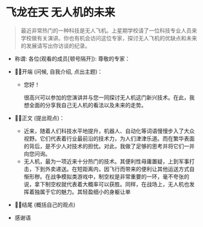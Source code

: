 # 飞龙在天 无人机的未来

> 最近非常热门的一种科技是无人飞机。上星期学校请了一位科技专业人员来学校做有关演讲。你也有机会访问这位专家，探讨无人飞机的优缺点和未来的发展请写出你访谈的纪录。

- 称谓: 各位(观看的成员[顿号隔开]): 尊敬的专家：

- :black_square_button::black_square_button:开端 (问候, 自我介绍, 点出主题)：

  - 您好！

    很高兴可以参加的您演讲并与您一同探讨无人机这门新兴技术。在此，我想全面的分享我自己无人机的看法以及未来的走势。

- :black_square_button::black_square_button:正文 (提出观点)：

  - 近来，随着人们科技水平地提升，机器人、自动化等词语慢慢步入了大众视野。它们代表着行业最前沿的技术力，为人们津津乐道。而在繁华表面的背后，是不少人对技术的担忧。对此，我做了足够的思考并将它们一并向您问询。
  - 无人机，最为一项近来十分热门的技术。其便利性毋庸置疑，上到军事打击，下到外卖递送。在短距离内，因飞行而带来的便利让其他运送方式自惭形秽。在战争模拟类游戏中，制空权是非常重要的一环，毫不夸张的说，拿下制空权就代表着大概率可以获胜。同样，在战场上，无人机也发挥着独属于它的魅力。其轻盈细小的身躯让单

- :black_square_button::black_square_button:结尾 (概括自己的观点)

- 感谢语
